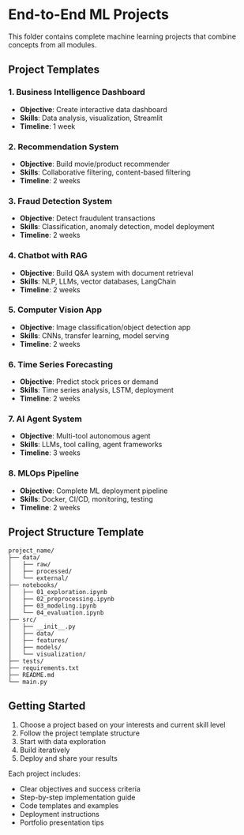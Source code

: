 # End-to-End ML Projects

This folder contains complete machine learning projects that combine concepts from all modules.

## Project Templates

### 1. Business Intelligence Dashboard
- **Objective**: Create interactive data dashboard
- **Skills**: Data analysis, visualization, Streamlit
- **Timeline**: 1 week

### 2. Recommendation System
- **Objective**: Build movie/product recommender
- **Skills**: Collaborative filtering, content-based filtering
- **Timeline**: 2 weeks

### 3. Fraud Detection System
- **Objective**: Detect fraudulent transactions
- **Skills**: Classification, anomaly detection, model deployment
- **Timeline**: 2 weeks

### 4. Chatbot with RAG
- **Objective**: Build Q&A system with document retrieval
- **Skills**: NLP, LLMs, vector databases, LangChain
- **Timeline**: 2 weeks

### 5. Computer Vision App
- **Objective**: Image classification/object detection app
- **Skills**: CNNs, transfer learning, model serving
- **Timeline**: 2 weeks

### 6. Time Series Forecasting
- **Objective**: Predict stock prices or demand
- **Skills**: Time series analysis, LSTM, deployment
- **Timeline**: 2 weeks

### 7. AI Agent System
- **Objective**: Multi-tool autonomous agent
- **Skills**: LLMs, tool calling, agent frameworks
- **Timeline**: 3 weeks

### 8. MLOps Pipeline
- **Objective**: Complete ML deployment pipeline
- **Skills**: Docker, CI/CD, monitoring, testing
- **Timeline**: 2 weeks

## Project Structure Template

```
project_name/
├── data/
│   ├── raw/
│   ├── processed/
│   └── external/
├── notebooks/
│   ├── 01_exploration.ipynb
│   ├── 02_preprocessing.ipynb
│   ├── 03_modeling.ipynb
│   └── 04_evaluation.ipynb
├── src/
│   ├── __init__.py
│   ├── data/
│   ├── features/
│   ├── models/
│   └── visualization/
├── tests/
├── requirements.txt
├── README.md
└── main.py
```

## Getting Started

1. Choose a project based on your interests and current skill level
2. Follow the project template structure
3. Start with data exploration
4. Build iteratively
5. Deploy and share your results

Each project includes:
- Clear objectives and success criteria
- Step-by-step implementation guide
- Code templates and examples
- Deployment instructions
- Portfolio presentation tips
